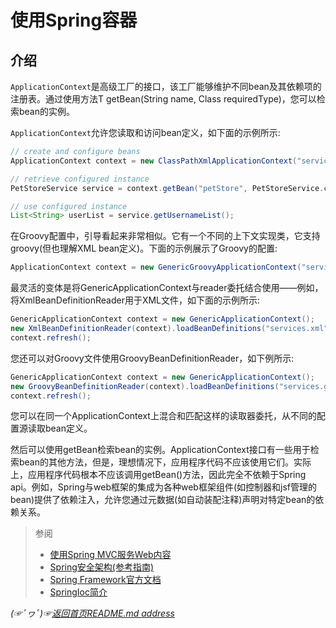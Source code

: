 # 使用Spring容器

## 介绍
`ApplicationContext`是高级工厂的接口，该工厂能够维护不同bean及其依赖项的注册表。通过使用方法T getBean(String name, Class<T> requiredType)，您可以检索bean的实例。

`ApplicationContext`允许您读取和访问bean定义，如下面的示例所示:

```java
// create and configure beans
ApplicationContext context = new ClassPathXmlApplicationContext("services.xml", "daos.xml");

// retrieve configured instance
PetStoreService service = context.getBean("petStore", PetStoreService.class);

// use configured instance
List<String> userList = service.getUsernameList();
```

在Groovy配置中，引导看起来非常相似。它有一个不同的上下文实现类，它支持groovy(但也理解XML bean定义)。下面的示例展示了Groovy的配置:

```java
ApplicationContext context = new GenericGroovyApplicationContext("services.groovy", "daos.groovy");
```

最灵活的变体是将GenericApplicationContext与reader委托结合使用——例如，将XmlBeanDefinitionReader用于XML文件，如下面的示例所示:

```java
GenericApplicationContext context = new GenericApplicationContext();
new XmlBeanDefinitionReader(context).loadBeanDefinitions("services.xml", "daos.xml");
context.refresh();
```
您还可以对Groovy文件使用GroovyBeanDefinitionReader，如下例所示:

```java
GenericApplicationContext context = new GenericApplicationContext();
new GroovyBeanDefinitionReader(context).loadBeanDefinitions("services.groovy", "daos.groovy");
context.refresh();
```

您可以在同一个ApplicationContext上混合和匹配这样的读取器委托，从不同的配置源读取bean定义。

然后可以使用getBean检索bean的实例。ApplicationContext接口有一些用于检索bean的其他方法，但是，理想情况下，应用程序代码不应该使用它们。实际上，应用程序代码根本不应该调用getBean()方法，因此完全不依赖于Spring api。例如，Spring与web框架的集成为各种web框架组件(如控制器和jsf管理的bean)提供了依赖注入，允许您通过元数据(如自动装配注释)声明对特定bean的依赖关系。



> 参阅
> * [使用Spring MVC服务Web内容](https://spring.io/guides/gs/serving-web-content/)
> * [Spring安全架构(参考指南)](https://spring.io/guides/topicals/spring-security-architecture/)
> * [Spring Framework官方文档](https://spring.io/projects/spring-framework)
> * [SpringIoc简介](https://github.com/fredomli/java-standard/blob/main/docs/spring/spring/core/SpringIoc容器.md)



*(☞ﾟヮﾟ)☞[返回首页README.md address](https://github.com/fredomli/java-standard)*
